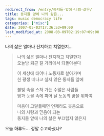 ```yaml
---
redirect_from: /entry/동지들-앞에-나의-삶은/
title: 동지들 앞에 나의 삶은...
tags: music democracy life
categories: ["misc"]
date: 2007-05-03T17:36:53+09:00
last_modified_at: 2008-03-09T02:19:07+09:00
---
```

나의 삶은 얼마나 진지하고 치열한지...

> 나의 삶은 얼마나 진지하고 치열한가  
> 오늘밤 퇴근 길 거리에서 되돌아본다  
>   
> 이 세상에 태어나 노동자로 살아가며  
> 한 평생 떠나고 싶지 않은 동지들 앞에  
>   
> 불빛 속을 스쳐 가는 수많은 사람들  
> 땀과 눈물 속에 피어 날 노동의 꿈을 위하여  
>   
> 마음이 고달플때면 언제라도 웃음으로  
> 나의 사랑과 믿음이 되는  
> 동지들 앞에 나의 삶은 부끄럽지 않은지

오늘 하루도... 정말 수고하셨나?  
